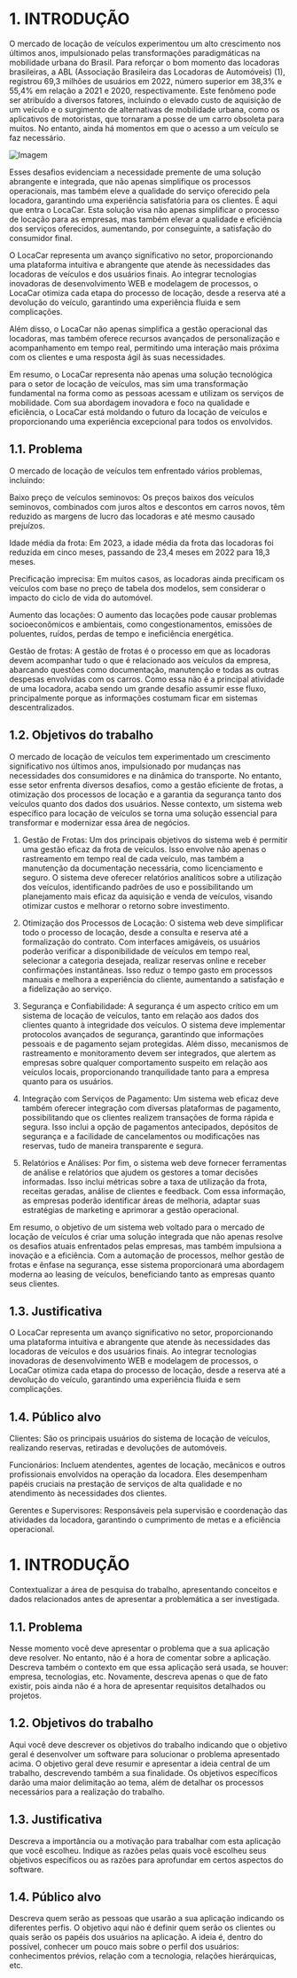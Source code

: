 # 1. INTRODUÇÃO

O mercado de locação de veículos experimentou um alto crescimento nos últimos anos, impulsionado pelas transformações paradigmáticas na mobilidade urbana do Brasil. Para reforçar o bom momento das locadoras brasileiras, a ABL (Associação Brasileira das Locadoras de Automóveis) (1), registrou 69,3 milhões de usuários em 2022, número superior em 38,3% e 55,4% em relação a 2021 e 2020, respectivamente. Este fenômeno pode ser atribuído a diversos fatores, incluindo o elevado custo de aquisição de um veículo e o surgimento de alternativas de mobilidade urbana, como os aplicativos de motoristas, que tornaram a posse de um carro obsoleta para muitos. No entanto, ainda há momentos em que o acesso a um veículo se faz necessário.

![Imagem](https://media.licdn.com/dms/image/v2/D4D12AQELXtoIf1_GTA/article-inline_image-shrink_1500_2232/article-inline_image-shrink_1500_2232/0/1701124355349?e=1729728000&v=beta&t=GBkvnW2HJHRy2waUnLJvQxaHlrpiV5ppt4rQiL2pV3I)

Esses desafios evidenciam a necessidade premente de uma solução abrangente e integrada, que não apenas simplifique os processos operacionais, mas também eleve a qualidade do serviço oferecido pela locadora, garantindo uma experiência satisfatória para os clientes. É aqui que entra o LocaCar. Esta solução visa não apenas simplificar o processo de locação para as empresas, mas também elevar a qualidade e eficiência dos serviços oferecidos, aumentando, por conseguinte, a satisfação do consumidor final. 

O LocaCar representa um avanço significativo no setor, proporcionando uma plataforma intuitiva e abrangente que atende às necessidades das locadoras de veículos e dos usuários finais. Ao integrar tecnologias inovadoras de desenvolvimento WEB e modelagem de processos, o LocaCar otimiza cada etapa do processo de locação, desde a reserva até a devolução do veículo, garantindo uma experiência fluida e sem complicações. 

Além disso, o LocaCar não apenas simplifica a gestão operacional das locadoras, mas também oferece recursos avançados de personalização e acompanhamento em tempo real, permitindo uma interação mais próxima com os clientes e uma resposta ágil às suas necessidades. 

Em resumo, o LocaCar representa não apenas uma solução tecnológica para o setor de locação de veículos, mas sim uma transformação fundamental na forma como as pessoas acessam e utilizam os serviços de mobilidade. Com sua abordagem inovadora e foco na qualidade e eficiência, o LocaCar está moldando o futuro da locação de veículos e proporcionando uma experiência excepcional para todos os envolvidos. 

## 1.1. Problema

O mercado de locação de veículos tem enfrentado vários problemas, incluindo: 

Baixo preço de veículos seminovos:
Os preços baixos dos veículos seminovos, combinados com juros altos e descontos em carros novos, têm reduzido as margens de lucro das locadoras e até mesmo causado prejuízos. 

Idade média da frota:
Em 2023, a idade média da frota das locadoras foi reduzida em cinco meses, passando de 23,4 meses em 2022 para 18,3 meses.
 
Precificação imprecisa:
Em muitos casos, as locadoras ainda precificam os veículos com base no preço de tabela dos modelos, sem considerar o impacto do ciclo de vida do automóvel. 

Aumento das locações:
O aumento das locações pode causar problemas socioeconômicos e ambientais, como congestionamentos, emissões de poluentes, ruídos, perdas de tempo e ineficiência energética.

Gestão de frotas:
A gestão de frotas é o processo em que as locadoras devem acompanhar tudo o que é relacionado aos veículos da empresa, abarcando questões como documentação, manutenção e todas as outras despesas envolvidas com os carros. Como essa não é a principal atividade de uma locadora, acaba sendo um grande desafio assumir esse fluxo, principalmente porque as informações costumam ficar em sistemas descentralizados. 

## 1.2. Objetivos do trabalho

O mercado de locação de veículos tem experimentado um crescimento significativo nos últimos anos, impulsionado por mudanças nas necessidades dos consumidores e na dinâmica do transporte. No entanto, esse setor enfrenta diversos desafios, como a gestão eficiente de frotas, a otimização dos processos de locação e a garantia da segurança tanto dos veículos quanto dos dados dos usuários. Nesse contexto, um sistema web específico para locação de veículos se torna uma solução essencial para transformar e modernizar essa área de negócios.

1. Gestão de Frotas:
Um dos principais objetivos do sistema web é permitir uma gestão eficaz da frota de veículos. Isso envolve não apenas o rastreamento em tempo real de cada veículo, mas também a manutenção da documentação necessária, como licenciamento e seguro. O sistema deve oferecer relatórios analíticos sobre a utilização dos veículos, identificando padrões de uso e possibilitando um planejamento mais eficaz da aquisição e venda de veículos, visando otimizar custos e melhorar o retorno sobre investimento.

2. Otimização dos Processos de Locação:
O sistema web deve simplificar todo o processo de locação, desde a consulta e reserva até a formalização do contrato. Com interfaces amigáveis, os usuários poderão verificar a disponibilidade de veículos em tempo real, selecionar a categoria desejada, realizar reservas online e receber confirmações instantâneas. Isso reduz o tempo gasto em processos manuais e melhora a experiência do cliente, aumentando a satisfação e a fidelização ao serviço.

3. Segurança e Confiabilidade:
A segurança é um aspecto crítico em um sistema de locação de veículos, tanto em relação aos dados dos clientes quanto à integridade dos veículos. O sistema deve implementar protocolos avançados de segurança, garantindo que informações pessoais e de pagamento sejam protegidas. Além disso, mecanismos de rastreamento e monitoramento devem ser integrados, que alertem as empresas sobre qualquer comportamento suspeito em relação aos veículos locais, proporcionando tranquilidade tanto para a empresa quanto para os usuários.

4. Integração com Serviços de Pagamento:
Um sistema web eficaz deve também oferecer integração com diversas plataformas de pagamento, possibilitando que os clientes realizem transações de forma rápida e segura. Isso inclui a opção de pagamentos antecipados, depósitos de segurança e a facilidade de cancelamentos ou modificações nas reservas, tudo de maneira transparente e segura.

5. Relatórios e Análises:
Por fim, o sistema web deve fornecer ferramentas de análise e relatórios que ajudem os gestores a tomar decisões informadas. Isso inclui métricas sobre a taxa de utilização da frota, receitas geradas, análise de clientes e feedback. Com essa informação, as empresas poderão identificar áreas de melhoria, adaptar suas estratégias de marketing e aprimorar a gestão operacional.

Em resumo, o objetivo de um sistema web voltado para o mercado de locação de veículos é criar uma solução integrada que não apenas resolve os desafios atuais enfrentados pelas empresas, mas também impulsiona a inovação e a eficiência. Com a automação de processos, melhor gestão de frotas e ênfase na segurança, esse sistema proporcionará uma abordagem moderna ao leasing de veículos, beneficiando tanto as empresas quanto seus clientes. 

## 1.3. Justificativa

O LocaCar representa um avanço significativo no setor, proporcionando uma plataforma intuitiva e abrangente que atende às necessidades das locadoras de veículos e dos usuários finais. Ao integrar tecnologias inovadoras de desenvolvimento WEB e modelagem de processos, o LocaCar otimiza cada etapa do processo de locação, desde a reserva até a devolução do veículo, garantindo uma experiência fluida e sem complicações. 

## 1.4. Público alvo

Clientes: São os principais usuários do sistema de locação de veículos, realizando reservas, retiradas e devoluções de automóveis. 

Funcionários: Incluem atendentes, agentes de locação, mecânicos e outros profissionais envolvidos na operação da locadora. Eles desempenham papéis cruciais na prestação de serviços de alta qualidade e no atendimento às necessidades dos clientes. 

Gerentes e Supervisores: Responsáveis pela supervisão e coordenação das atividades da locadora, garantindo o cumprimento de metas e a eficiência operacional. 











# 1. INTRODUÇÃO

Contextualizar a área de pesquisa do trabalho, apresentando conceitos e dados relacionados antes de apresentar a problemática a ser investigada.

## 1.1. Problema

Nesse momento você deve apresentar o problema que a sua aplicação deve resolver. No entanto, não é a hora de comentar sobre a aplicação. 
Descreva também o contexto em que essa aplicação será usada, se houver: empresa, tecnologias, etc. Novamente, descreva apenas o que de fato existir, pois ainda não é a hora de apresentar requisitos detalhados ou projetos.

## 1.2. Objetivos do trabalho

Aqui você deve descrever os objetivos do trabalho indicando que o objetivo geral é desenvolver um software para solucionar o problema apresentado acima. O objetivo geral deve resumir e apresentar a ideia central de um trabalho, descrevendo também a sua finalidade. Os objetivos específicos darão uma maior delimitação ao tema, além de detalhar os processos necessários para a realização do trabalho.

## 1.3. Justificativa

Descreva a importância ou a motivação para trabalhar com esta aplicação que você escolheu. Indique as razões pelas quais você escolheu seus objetivos específicos ou as razões para aprofundar em certos aspectos do software.

## 1.4. Público alvo

Descreva quem serão as pessoas que usarão a sua aplicação indicando os diferentes perfis. O objetivo aqui não é definir quem serão os clientes ou quais serão os papéis dos usuários na aplicação. A ideia é, dentro do possível, conhecer um pouco mais sobre o perfil dos usuários: conhecimentos prévios, relação com a tecnologia, relações hierárquicas, etc.
